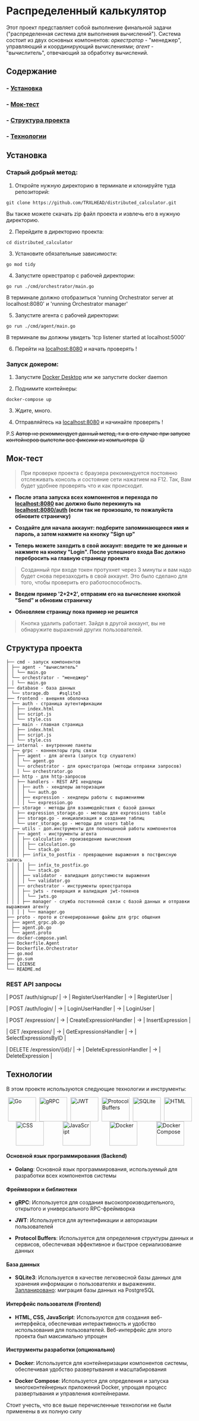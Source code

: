 # Распределенный калькулятор 

Этот проект представляет собой выполнение финальной задачи ("распределенная система для выполнения вычислений").
Система состоит из двух основных компонентов: *оркестратор* - "менеджер", 
управляющий и координирующий вычислениями; *агент* - "вычислитель", отвечающий 
за обработку вычислений.

## Содержание
### - [Установка](#установка)
### - [Мок-тест](#мок-тест)
### - [Структура проекта](#структура-проекта)
### - [Технологии](#технологии)


## Установка
### Старый добрый метод:
1. Откройте нужную директорию в терминале и клонируйте туда репозиторий:

`git clone https://github.com/TRXLHEAD/distributed_calculator.git`

Вы также можете скачать zip файл проекта и извлечь его в нужную директорию.

2. Перейдите в директорию проекта:

`cd distributed_calculator`

3. Установите обязательные зависимости:

`go mod tidy`

4. Запустите оркестратор с рабочей директории:

`go run ./cmd/orchestrator/main.go`

В терминале должно отобразиться 'running Orchestrator server at
localhost:8080' и 'running Orchestrator manager'

5. Запустите агента с рабочей директории:

`go run ./cmd/agent/main.go`

В терминале вы должны увидеть 'tcp listener started at localhost:5000'

6. Перейти на [localhost:8080](http://localhost:8080/) и начать проверять !

### Запуск докером:

1. Запустите [Docker Desktop](https://www.docker.com/products/docker-desktop/)
или же запустите docker daemon

2. Поднимите контейнеры:

`docker-compose up`

3. Ждите, много.

4. Отправляйтесь на [localhost:8080](http://localhost:8080/)
и начинайте проверять !

P.S ~~Автор не рекоммендует данный метод, т.к в его случае при запуске
контейнеров вылетели все фиксики из компьютера~~ 😃

## Мок-тест

> При проверке проекта с браузера рекомендуется постоянно отслеживать консоль
и состояние сети нажатием на F12. Так, Вам будет удобнее проверять что и как происходит.

- **После этапа запуска всех компонентов и перехода по [localhost:8080](http://localhost:8080/)
вас должно было перекинуть на [localhost:8080/auth](http://localhost:8080/auth)
(если так не произошло, то пожалуйста обновите страничку)**


- **Создайте для начала аккаунт: подберите запоминающееся имя и пароль, а
затем нажмите на кнопку "Sign up"**


- **Теперь можете заходить в свой аккаунт: введите те же данные и нажмите
на кнопку "Login". После успешного входа Вас должно перебросить на главную
страницу проекта**


> Созданный при входе токен протухнет через 3 минуты и вам надо будет снова
перезаходить в свой аккаунт. Это было сделано для того, чтобы проверить его работоспособность.

- **Введем пример '2+2*2', отправим его на вычисление кнопкой "Send" и обновим страничку**

- **Обновляем страницу пока пример не решится**


> Кнопка удалить работает. Зайдя в другой аккаунт, вы не обнаружите выражений других пользователей.

## Структура проекта

```
├── cmd - запуск компонентов
│ ├── agent - "вычислитель"
│ │ └── main.go
│ └── orchestrator - "менеджер"
│ │ └── main.go
├── database - база данных
│ └── storage.db    #sqlite3
├── frontend - внешняя оболочка
│ ├── auth - страница аутентификации
│ │ ├── index.html
│ │ ├── script.js
│ │ └── style.css
│ ├── main - главная страница
│ │ ├── index.html
│ │ ├── script.js
│ │ └── style.css
├── internal - внутренние пакеты
│ ├── grpc - коннекторы грпц связи
│ │ ├── agent - для агента (запуск tcp слушателя)
│ │ │ └── agent.go
│ │ └── orchestrator - для оркестратора (методы отправки запросов)
│ │ │ └── orchestrator.go
│ ├── http - для http-запросов
│ │ ├── handlers - REST API хендлеры
│ │ │ ├── auth - хендлеры авторизации
│ │ │ │ └── auth.go
│ │ │ ├── expression - хендлеры работы с выражениями
│ │ │ │ └── expression.go
│ ├── storage - методы для взаимодействия с базой данных
│ │ ├── expression_storage.go - методы для expressions table
│ │ ├── storage.go - инициализация и создание таблиц
│ │ └── user_storage.go - методы для users table
│ ├── utils - доп.инструменты для полноценной работы компонентов
│ │ ├── agent - инструменты агента
│ │ │ ├── calculation - произведение вычисления
│ │ │ │ ├── calculation.go
│ │ │ │ └── stack.go
│ │ │ ├── infix_to_postfix - превращение выражения в постфиксную запись
│ │ │ │ ├── infix_to_postfix.go
│ │ │ │ └── stack.go
│ │ │ ├── validator - валидация допустимости выражения
│ │ │ │ └── validator.go
│ │ ├── orchestrator - инструменты оркестратора
│ │ │ ├── jwts - генерация и валидация jwt-токенов
│ │ │ │ └── jwts.go
│ │ │ ├── manager - служба постоянной связи с базой данных и отправки выражения агенту
│ │ │ │ └── manager.go
├── proto - прото и сгенерированные файлы для grpc общения
│ ├── agent_grpc.pb.go
│ ├── agent.pb.go
│ └── agent.proto
├── docker-compose.yaml
├── Dockerfile.Agent
├── Dockerfile.Orchestrator
├── go.mod
├── go.sum
├── LICENSE
└── README.md
```

### REST API запросы

| POST /auth/signup/       | -> | RegisterUserHandler     | -> | RegisterUser          |

| POST /auth/login/        | -> | LoginUserHandler        | -> | LoginUser             |

| POST /expression/        | -> | CreateExpressionHandler | -> | InsertExpression      |

| GET /expression/         | -> | GetExpressionsHandler   | -> | SelectExpressionsByID |

| DELETE /expression/{id}/ | -> | DeleteExpressionHandler | -> | DeleteExpression      |

## Технологии

В этом проекте используются следующие технологии и инструменты:

<div style="display: flex; justify-content: space-around; flex-wrap: wrap;">

<a href="https://golang.org/" target="_blank">
 <img src="https://upload.wikimedia.org/wikipedia/commons/thumb/0/05/Go_Logo_Blue.svg/1200px-Go_Logo_Blue.svg.png" alt="Go" width="75" height="65">
</a>

<a href="https://grpc.io/" target="_blank">
 <img src="https://grpc.io/img/grpc_square_reverse_4x.png" alt="gRPC" width="75" height="65">
</a>

<a href="https://jwt.io/" target="_blank">
 <img src="https://jwt.io/img/logo.svg" alt="JWT" width="75" height="65">
</a>

<a href="https://developers.google.com/protocol-buffers" target="_blank">
 <img src="https://www.codespot.org/assets/cover/protocol-buffers.png" alt="Protocol Buffers" width="75" height="65">
</a>

<a href="https://www.sqlite.org/index.html" target="_blank">
 <img src="https://www.sqlite.org/images/sqlite370_banner.gif" alt="SQLite" width="75" height="65">
</a>

<a href="https://developer.mozilla.org/en-US/docs/Web/HTML" target="_blank">
 <img src="https://cdn.dribbble.com/users/66221/screenshots/1655593/media/63d9b0acd7e81cde54f291bdcf8a24df.png?resize=400x300&vertical=center" alt="HTML" width="75" height="65">
</a>

<a href="https://developer.mozilla.org/en-US/docs/Web/CSS" target="_blank">
 <img src="https://i.pinimg.com/736x/a9/dc/c7/a9dcc740cad3149598307b5de8bc10c3.jpg" alt="CSS" width="75" height="65">
</a>

<a href="https://developer.mozilla.org/en-US/docs/Web/JavaScript" target="_blank">
 <img src="https://upload.wikimedia.org/wikipedia/commons/6/6a/JavaScript-logo.png" alt="JavaScript" width="75" height="65">
</a>

<a href="https://www.docker.com/" target="_blank">
 <img src="https://encrypted-tbn0.gstatic.com/images?q=tbn:ANd9GcQTQtnXQkjxe8xcXLmq8OvpW5ugiLGN_Y8Jepra6Wt1AA&s" alt="Docker" width="75" height="65">
</a>

<a href="https://docs.docker.com/compose/" target="_blank">
 <img src="https://i0.wp.com/codeblog.dotsandbrackets.com/wp-content/uploads/2016/10/compose-logo.jpg?ssl=1" alt="Docker Compose" width="75" height="65">
</a>

</div>


#### Основной язык программирования (Backend)

- **Golang**: Основной язык программирования, используемый для разработки всех компонентов системы

#### Фреймворки и библиотеки

- **gRPC**: Используется для создания высокопроизводительного, открытого
и универсального RPC-фреймворка

- **JWT**: Используется для аутентификации и авторизации пользователей

- **Protocol Buffers**: Используется для определения структуры данных и сервисов,
обеспечивая эффективное и быстрое сериализование данных

#### База данных

- **SQLite3**: Используется в качестве легковесной базы данных для хранения информации
о пользователях и выражениях. <u>Запланировано</u>: миграция базы данных на PostgreSQL

#### Интерфейс пользователя (Frontend)

- **HTML, CSS, JavaScript**: Используются для создания веб-интерфейса, обеспечивая
интерактивность и удобство использования для пользователей. Веб-интерфейс
для этого проекта был максимально упрощен

#### Инструменты разработки (опционально)

- **Docker**: Используется для контейнеризации компонентов системы, обеспечивая
удобство развертывания и масштабирования

- **Docker Compose**: Используется для определения и запуска многоконтейнерных приложений
Docker, упрощая процесс развертывания и управления контейнерами.

Стоит учесть, что все выше перечисленные технологии не были применены в их полную силу

